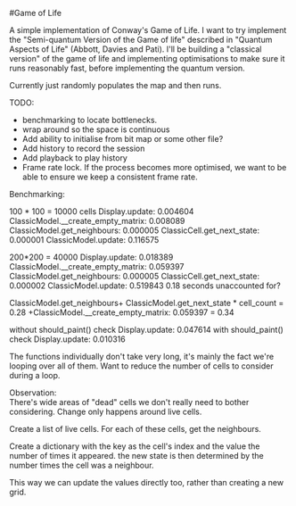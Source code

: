 #Game of Life

A simple implementation of Conway's Game of Life. I want to try implement the
"Semi-quantum Version of the Game of life" described in "Quantum Aspects of Life" 
(Abbott, Davies and Pati). I'll be building a "classical version" of the game of life
and implementing optimisations to make sure it runs reasonably fast, before implementing
the quantum version. 

Currently just randomly populates the map and then runs.

TODO: 
- benchmarking to locate bottlenecks. 
- wrap around so the space is continuous 
- Add ability to initialise from bit map or some other file? 
- Add history to record the session
- Add playback to play history
- Frame rate lock. If the process becomes more optimised, we want to be able to ensure we keep a consistent frame rate.


Benchmarking:

100 * 100 = 10000 cells
Display.update: 0.004604
ClassicModel.__create_empty_matrix: 0.008089
ClassicModel.get_neighbours: 0.000005
ClassicCell.get_next_state: 0.000001
ClassicModel.update: 0.116575

200*200 = 40000
Display.update: 0.018389
ClassicModel.__create_empty_matrix: 0.059397
ClassicModel.get_neighbours: 0.000005
ClassicCell.get_next_state: 0.000002
ClassicModel.update: 0.519843
0.18 seconds unaccounted for?


ClassicModel.get_neighbours+ ClassicModel.get_next_state * cell_count = 0.28
+ClassicModel.__create_empty_matrix: 0.059397 = 0.34

without should_paint() check
    Display.update: 0.047614
with should_paint() check
    Display.update: 0.010316
    
The functions individually don't take very long, it's mainly the fact we're looping over all of them.
Want to reduce the number of cells to consider during a loop.

Observation:  
There's wide areas of "dead" cells we don't really need to bother considering. Change only happens around live cells.

Create a list of live cells. For each of these cells, get the neighbours. 

Create a dictionary with the key as the cell's index and the value the number of times it appeared.
the new state is then determined by the number times the cell was a neighbour.

This way we can update the values directly too, rather than creating a new grid.
 

    